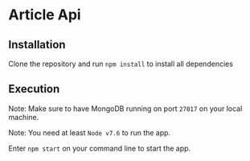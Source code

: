 # Article Api

## Installation
Clone the repository and run `npm install` to install all dependencies

## Execution
Note: Make sure to have MongoDB running on port `27017` on your local machine.

Note: You need at least `Node v7.6` to run the app.

Enter `npm start` on your command line to start the app.